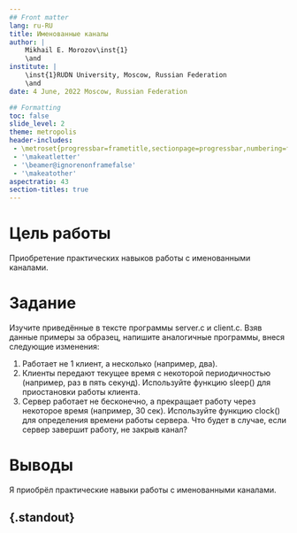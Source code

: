 ```yaml
---
## Front matter
lang: ru-RU
title: Именованные каналы
author: |
	Mikhail E. Morozov\inst{1}
	\and
institute: |
	\inst{1}RUDN University, Moscow, Russian Federation
	\and
date: 4 June, 2022 Moscow, Russian Federation

## Formatting
toc: false
slide_level: 2
theme: metropolis
header-includes: 
 - \metroset{progressbar=frametitle,sectionpage=progressbar,numbering=fraction}
 - '\makeatletter'
 - '\beamer@ignorenonframefalse'
 - '\makeatother'
aspectratio: 43
section-titles: true
---
```


# Цель работы

Приобретение практических навыков работы с именованными каналами.

# Задание

Изучите приведённые в тексте программы server.c и client.c. Взяв данные примеры
за образец, напишите аналогичные программы, внеся следующие изменения:
1. Работает не 1 клиент, а несколько (например, два).
2. Клиенты передают текущее время с некоторой периодичностью (например, раз в пять
секунд). Используйте функцию sleep() для приостановки работы клиента.
3. Сервер работает не бесконечно, а прекращает работу через некоторое время (например, 30 сек). Используйте функцию clock() для определения времени работы сервера.
Что будет в случае, если сервер завершит работу, не закрыв канал?

# Выводы

Я приобрёл практические навыки работы с именованными каналами.

## {.standout}


